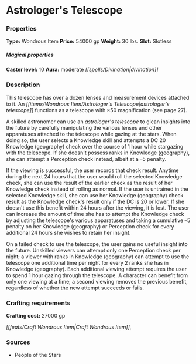 ﻿---
Title: "Astrologer's Telescope"
Type: "Wondrous Item"
Price: "54000 gp"
Weight: "30 lbs."
Slot: "Slotless"
Caster level: "10"
Aura: "moderate divination"
Description: |
  "This telescope has over a dozen lenses and measurement devices attached to it. An _astrologer's telescope_ functions as a telescope with ×50 magnification (see page 27).
  A skilled astronomer can use an _astrologer's telescope_ to glean insights into the future by carefully manipulating the various lenses and other apparatuses attached to the telescope while gazing at the stars. When doing so, the user selects a Knowledge skill and attempts a DC 20 Knowledge (geography) check over the course of 1 hour while stargazing with the telescope. If she doesn't possess ranks in Knowledge (geography), she can attempt a Perception check instead, albeit at a –5 penalty.
  If the viewing is successful, the user records that check result. Anytime during the next 24 hours that the user would roll the selected Knowledge check, she can use the result of the earlier check as the result of her Knowledge check instead of rolling as normal. If the user is untrained in the selected Knowledge skill, she can use her Knowledge (geography) check result as the Knowledge check's result only if the DC is 20 or lower. If she doesn't use this benefit within 24 hours after the viewing, it is lost. The user can increase the amount of time she has to attempt the Knowledge check by adjusting the telescope's various apparatuses and taking a cumulative –5 penalty on her Knowledge (geography) or Perception check for every additional 24 hours she wishes to retain her insight.
  On a failed check to use the telescope, the user gains no useful insight into the future. Unskilled viewers can attempt only one Perception check per night; a viewer with ranks in Knowledge (geography) can attempt to use the telescope one additional time per night for every 2 ranks she has in Knowledge (geography). Each additional viewing attempt requires the user to spend 1 hour gazing through the telescope. A character can benefit from only one viewing at a time; a second viewing removes the previous benefit, regardless of whether the new attempt succeeds or fails."
Crafting cost: "27000 gp"
Sources: "['People of the Stars']"
---

# Astrologer's Telescope

### Properties

**Type:** Wondrous Item **Price:** 54000 gp **Weight:** 30 lbs. **Slot:** Slotless

##### Magical properties

**Caster level:** 10 **Aura:** moderate _[[spells/Divination|divination]]_

### Description

This telescope has over a dozen lenses and measurement devices attached to it. An _[[items/Wondrous Item/Astrologer's Telescope|astrologer's telescope]]_ functions as a telescope with ×50 magnification (see page 27).

A skilled astronomer can use an _astrologer's telescope_ to glean insights into the future by carefully manipulating the various lenses and other apparatuses attached to the telescope while gazing at the stars. When doing so, the user selects a Knowledge skill and attempts a DC 20 Knowledge (geography) check over the course of 1 hour while stargazing with the telescope. If she doesn't possess ranks in Knowledge (geography), she can attempt a Perception check instead, albeit at a –5 penalty.

If the viewing is successful, the user records that check result. Anytime during the next 24 hours that the user would roll the selected Knowledge check, she can use the result of the earlier check as the result of her Knowledge check instead of rolling as normal. If the user is untrained in the selected Knowledge skill, she can use her Knowledge (geography) check result as the Knowledge check's result only if the DC is 20 or lower. If she doesn't use this benefit within 24 hours after the viewing, it is lost. The user can increase the amount of time she has to attempt the Knowledge check by adjusting the telescope's various apparatuses and taking a cumulative –5 penalty on her Knowledge (geography) or Perception check for every additional 24 hours she wishes to retain her insight.

On a failed check to use the telescope, the user gains no useful insight into the future. Unskilled viewers can attempt only one Perception check per night; a viewer with ranks in Knowledge (geography) can attempt to use the telescope one additional time per night for every 2 ranks she has in Knowledge (geography). Each additional viewing attempt requires the user to spend 1 hour gazing through the telescope. A character can benefit from only one viewing at a time; a second viewing removes the previous benefit, regardless of whether the new attempt succeeds or fails.

### Crafting requirements

**Crafting cost:** 27000 gp

_[[feats/Craft Wondrous Item|Craft Wondrous Item]]_,

### Sources

* People of the Stars